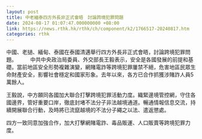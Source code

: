 ```yaml
---
layout: post
title: 中老緬泰四方外長非正式會晤　討論跨境犯罪問題
date: 2024-08-17 01:07:47.000000000 +08:00
link: https://news.rthk.hk/rthk/ch/component/k2/1766517-20240817.htm
categories: rthk
---
```


中國、老撾、緬甸、泰國在泰國清邁舉行四方外長非正式會晤，討論跨境犯罪問題。 
  　　
中共中央政治局委員、外交部長王毅表示，安全是各國發展的前提和基礎。當前地區安全形勢複雜演變，網賭電詐等跨境犯罪屢禁不絕，危害地區民眾生命財產安全，影響社會穩定和國家形象。去年以來，各方已合作抓獲涉賭詐人員5萬餘人。 

王毅說，中方願同各國加大聯合打擊跨境犯罪活動力度。織緊邊境管控網，守住各國邊界，管好重要口岸，徹底封堵不法分子非法越境通道。暢通情報信息交流，持續開展聯合行動，及時將已流竄越境的不法分子繩之以法、遣返懲處。 

四方一致同意加強合作，加大打擊網賭電詐、毒品販運、人口販賣等跨境犯罪力度。
